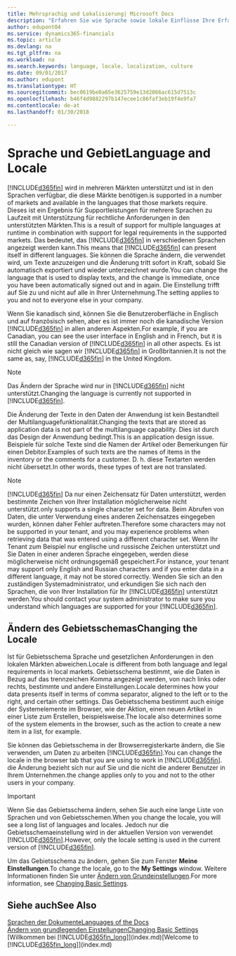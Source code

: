 ```yaml
---
title: Mehrsprachig und Lokalisierung| Microsoft Docs
description: "Erfahren Sie wie Sprache sowie lokale Einflüsse Ihre Erfahrung in Finance and Operations, Business edition beeinflusst."
author: edupont04
ms.service: dynamics365-financials
ms.topic: article
ms.devlang: na
ms.tgt_pltfrm: na
ms.workload: na
ms.search.keywords: language, locale, localization, culture
ms.date: 09/01/2017
ms.author: edupont
ms.translationtype: HT
ms.sourcegitcommit: bec0619be0a65e3625759e13d2866ac615d7513c
ms.openlocfilehash: b46f4d9882297b147ecee1c86faf3eb19f4e9fa7
ms.contentlocale: de-at
ms.lasthandoff: 01/30/2018

---
```

# <a name="language-and-locale"></a><span data-ttu-id="21be5-103">Sprache und  Gebiet</span><span class="sxs-lookup"><span data-stu-id="21be5-103">Language and Locale</span></span>
[!INCLUDE[d365fin](includes/d365fin_md.md)] <span data-ttu-id="21be5-104"> wird in mehreren Märkten unterstützt und ist in den Sprachen verfügbar, die diese Märkte benötigen.</span><span class="sxs-lookup"><span data-stu-id="21be5-104">is supported in a number of markets and available in the languages that those markets require.</span></span> <span data-ttu-id="21be5-105">Dieses ist ein Ergebnis für Supportleistungen für mehrere Sprachen zu Laufzeit mit Unterstützung für rechtliche Anforderungen in den unterstützten Märkten.</span><span class="sxs-lookup"><span data-stu-id="21be5-105">This is a result of support for multiple languages at runtime in combination with support for legal requirements in the supported markets.</span></span> <span data-ttu-id="21be5-106">Das bedeutet, das [!INCLUDE[d365fin](includes/d365fin_md.md)] in verschiedenen Sprachen angezeigt werden kann.</span><span class="sxs-lookup"><span data-stu-id="21be5-106">This means that [!INCLUDE[d365fin](includes/d365fin_md.md)] can present itself in different languages.</span></span> <span data-ttu-id="21be5-107">Sie können die Sprache ändern, die verwendet wird, um Texte anzuzeigen und die Änderung tritt sofort in Kraft, sobald Sie automatisch exportiert und wieder unterzeichnet wurde.</span><span class="sxs-lookup"><span data-stu-id="21be5-107">You can change the language that is used to display texts, and the change is immediate, once you have been automatically signed out and in again.</span></span> <span data-ttu-id="21be5-108">Die Einstellung trifft auf Sie zu und nicht auf alle in Ihrer Unternehmung.</span><span class="sxs-lookup"><span data-stu-id="21be5-108">The setting applies to you and not to everyone else in your company.</span></span>  

<span data-ttu-id="21be5-109">Wenn Sie kanadisch sind, können Sie die Benutzeroberfläche in Englisch und auf französisch sehen, aber es ist immer noch die kanadische Version [!INCLUDE[d365fin](includes/d365fin_md.md)] in allen anderen Aspekten.</span><span class="sxs-lookup"><span data-stu-id="21be5-109">For example, if you are Canadian, you can see the user interface in English and in French, but it is still the Canadian version of [!INCLUDE[d365fin](includes/d365fin_md.md)] in all other aspects.</span></span> <span data-ttu-id="21be5-110">Es ist nicht gleich wie sagen wir [!INCLUDE[d365fin](includes/d365fin_md.md)] in Großbritannien.</span><span class="sxs-lookup"><span data-stu-id="21be5-110">It is not the same as, say, [!INCLUDE[d365fin](includes/d365fin_md.md)] in the United Kingdom.</span></span>  

> [!NOTE]  
>  <span data-ttu-id="21be5-111">Das Ändern der Sprache wird nur in [!INCLUDE[d365fin](includes/d365fin_md.md)] nicht unterstützt.</span><span class="sxs-lookup"><span data-stu-id="21be5-111">Changing the language is currently not supported in [!INCLUDE[d365fin](includes/d365fin_md.md)].</span></span>

<span data-ttu-id="21be5-112">Die Änderung der Texte in den Daten der Anwendung ist kein Bestandteil der Multilanguagefunktionalität.</span><span class="sxs-lookup"><span data-stu-id="21be5-112">Changing the texts that are stored as application data is not part of the multilanguage capability.</span></span> <span data-ttu-id="21be5-113">Dies ist durch das Design der Anwendung bedingt.</span><span class="sxs-lookup"><span data-stu-id="21be5-113">This is an application design issue.</span></span> <span data-ttu-id="21be5-114">Beispiele für solche Texte sind die Namen der Artikel oder Bemerkungen für einen Debitor.</span><span class="sxs-lookup"><span data-stu-id="21be5-114">Examples of such texts are the names of items in the inventory or the comments for a customer.</span></span> <span data-ttu-id="21be5-115">D. h. diese Textarten werden nicht übersetzt.</span><span class="sxs-lookup"><span data-stu-id="21be5-115">In other words, these types of text are not translated.</span></span>  

> [!NOTE]  
>  [!INCLUDE[d365fin](includes/d365fin_md.md)] <span data-ttu-id="21be5-116">Da   nur einen Zeichensatz für Daten unterstützt, werden bestimmte Zeichen von Ihrer Installation möglicherweise nicht unterstützt.</span><span class="sxs-lookup"><span data-stu-id="21be5-116">only supports a single character set for data.</span></span> <span data-ttu-id="21be5-117">Beim Abrufen von Daten, die unter Verwendung eines anderen Zeichensatzes eingegeben wurden, können daher Fehler auftreten.</span><span class="sxs-lookup"><span data-stu-id="21be5-117">Therefore some characters may not be supported in your tenant, and you may experience problems when retrieving data that was entered using a different character set.</span></span> <span data-ttu-id="21be5-118">Wenn Ihr Tenant zum Beispiel nur englische und russische Zeichen unterstützt und Sie Daten in einer anderen Sprache eingegeben, werden diese möglicherweise nicht ordnungsgemäß gespeichert.</span><span class="sxs-lookup"><span data-stu-id="21be5-118">For instance, your tenant may support only English and Russian characters and if you enter data in a different language, it may not be stored correctly.</span></span> <span data-ttu-id="21be5-119">Wenden Sie sich an den zuständigen Systemadministrator, und erkundigen Sie sich nach den Sprachen, die von Ihrer Installation für Ihr [!INCLUDE[d365fin](includes/d365fin_md.md)] unterstützt werden.</span><span class="sxs-lookup"><span data-stu-id="21be5-119">You should contact your system administrator to make sure you understand which languages are supported for your [!INCLUDE[d365fin](includes/d365fin_md.md)].</span></span>  

## <a name="changing-the-locale"></a><span data-ttu-id="21be5-120">Ändern des Gebietsschemas</span><span class="sxs-lookup"><span data-stu-id="21be5-120">Changing the Locale</span></span>
<span data-ttu-id="21be5-121">Ist für Gebietsschema Sprache und gesetzlichen Anforderungen in den lokalen Märkten abweichen.</span><span class="sxs-lookup"><span data-stu-id="21be5-121">Locale is different from both language and legal requirements in local markets.</span></span> <span data-ttu-id="21be5-122">Gebietsschema bestimmt, wie die Daten in Bezug auf das trennzeichen Komma angezeigt werden, von nach links oder rechts, bestimmte und andere Einstellungen.</span><span class="sxs-lookup"><span data-stu-id="21be5-122">Locale determines how your data presents itself in terms of comma separator, aligned to the left or to the right, and certain other settings.</span></span> <span data-ttu-id="21be5-123">Das Gebietsschema bestimmt auch einige der Systemelemente im Browser, wie der Aktion, einen neuen Artikel in einer Liste zum Erstellen, beispielsweise.</span><span class="sxs-lookup"><span data-stu-id="21be5-123">The locale also determines some of the system elements in the browser, such as the action to create a new item in a list, for example.</span></span>  

<span data-ttu-id="21be5-124">Sie können das Gebietsschema in der Browserregisterkarte ändern, die Sie verwenden, um Daten zu arbeiten [!INCLUDE[d365fin](includes/d365fin_md.md)].</span><span class="sxs-lookup"><span data-stu-id="21be5-124">You can change the locale in the browser tab that you are using to work in [!INCLUDE[d365fin](includes/d365fin_md.md)].</span></span> <span data-ttu-id="21be5-125">die Änderung bezieht sich nur auf Sie  und die nicht die anderer Benutzer in Ihrem Unternehmen.</span><span class="sxs-lookup"><span data-stu-id="21be5-125">the change applies only to you and not to the other users in your company.</span></span>  

> [!IMPORTANT]  
>  <span data-ttu-id="21be5-126">Wenn Sie das Gebietsschema ändern, sehen Sie auch eine lange Liste von Sprachen und von Gebietsschemen.</span><span class="sxs-lookup"><span data-stu-id="21be5-126">When you change the locale, you will see a long list of languages and locales.</span></span> <span data-ttu-id="21be5-127">Jedoch nur die Gebietsschemaeinstellung wird in der aktuellen Version von verwendet [!INCLUDE[d365fin](includes/d365fin_md.md)].</span><span class="sxs-lookup"><span data-stu-id="21be5-127">However, only the locale setting is used in the current version of [!INCLUDE[d365fin](includes/d365fin_md.md)].</span></span>  

<span data-ttu-id="21be5-128">Um das Gebietsschema zu ändern, gehen Sie zum Fenster **Meine Einstellungen**.</span><span class="sxs-lookup"><span data-stu-id="21be5-128">To change the locale, go to the **My Settings** window.</span></span> <span data-ttu-id="21be5-129">Weitere Informationen finden Sie unter [Ändern von Grundeinstellungen](ui-change-basic-settings.md).</span><span class="sxs-lookup"><span data-stu-id="21be5-129">For more information, see [Changing Basic Settings](ui-change-basic-settings.md).</span></span>  

## <a name="see-also"></a><span data-ttu-id="21be5-130">Siehe auch</span><span class="sxs-lookup"><span data-stu-id="21be5-130">See Also</span></span>  
[<span data-ttu-id="21be5-131">Sprachen der Dokumente</span><span class="sxs-lookup"><span data-stu-id="21be5-131">Languages of the Docs</span></span>](about-languages.md)  
[<span data-ttu-id="21be5-132">Ändern von grundlegenden Einstellungen</span><span class="sxs-lookup"><span data-stu-id="21be5-132">Changing Basic Settings</span></span>](ui-change-basic-settings.md)  
<span data-ttu-id="21be5-133">[Willkommen bei [!INCLUDE[d365fin_long](includes/d365fin_long_md.md)]](index.md)</span><span class="sxs-lookup"><span data-stu-id="21be5-133">[Welcome to [!INCLUDE[d365fin_long](includes/d365fin_long_md.md)]](index.md)</span></span>  

